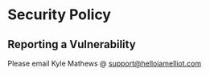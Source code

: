 # Security Policy

## Reporting a Vulnerability

Please email Kyle Mathews @ support@helloiamelliot.com
